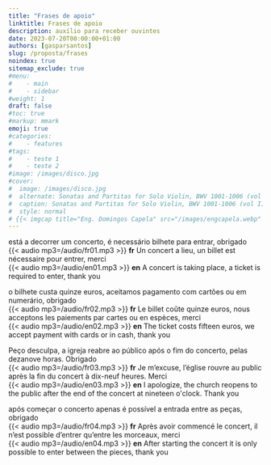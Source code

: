 ```yaml
---
title: "Frases de apoio"
linktitle: Frases de apoio
description: auxílio para receber ouvintes
date: 2023-07-20T00:00:00+01:00
authors: [gasparsantos]
slug: /proposta/frases
noindex: true
sitemap_exclude: true
#menu:
#    - main
#    - sidebar
#weight: 1
draft: false
#toc: true
#markup: mmark
emoji: true
#categories:
#    - features
#tags:
#    - teste 1
#    - teste 2
#image: /images/disco.jpg
#cover:
#  image: /images/disco.jpg
#  alternate: Sonatas and Partitas for Solo Violin, BWV 1001-1006 (vol I)
#  caption: Sonatas and Partitas for Solo Violin, BWV 1001-1006 (vol I)
#  style: normal
# {{< imgcap title="Eng. Domingos Capela" src="/images/engcapela.webp" >}}
---
```


está a decorrer um concerto, é necessário bilhete para entrar, obrigado\
{{< audio mp3=/audio/fr01.mp3 >}} **fr** Un concert a lieu, un billet est nécessaire pour entrer, merci\
{{< audio mp3=/audio/en01.mp3 >}} **en** A concert is taking place, a ticket is required to enter, thank you

o bilhete custa quinze euros, aceitamos pagamento com cartões ou em numerário, obrigado\
{{< audio mp3=/audio/fr02.mp3 >}} **fr** Le billet coûte quinze euros, nous acceptons les paiements par cartes ou en espèces, merci\
{{< audio mp3=/audio/en02.mp3 >}} **en** The ticket costs fifteen euros, we accept payment with cards or in cash, thank you

Peço desculpa, a igreja reabre ao público após o fim do concerto, pelas dezanove horas. Obrigado\
{{< audio mp3=/audio/fr03.mp3 >}} **fr** Je m’excuse, l’église rouvre au public après la fin du concert à dix-neuf heures. Merci\
{{< audio mp3=/audio/en03.mp3 >}} **en** I apologize, the church reopens to the public after the end of the concert at nineteen o'clock. Thank you

após começar o concerto apenas é possível a entrada entre as peças, obrigado\
{{< audio mp3=/audio/fr04.mp3 >}} **fr** Après avoir commencé le concert, il n’est possible d’entrer qu’entre les morceaux, merci\
{{< audio mp3=/audio/en04.mp3 >}} **en** After starting the concert it is only possible to enter between the pieces, thank you
